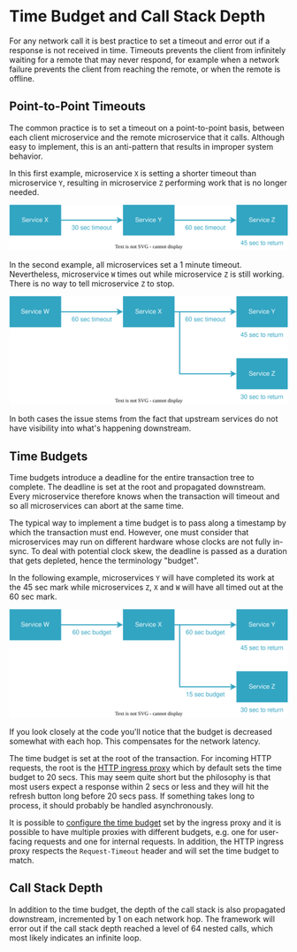 # Time Budget and Call Stack Depth

For any network call it is best practice to set a timeout and error out if a response is not received in time. Timeouts prevents the client from infinitely waiting for a remote that may never respond, for example when a network failure prevents the client from reaching the remote, or when the remote is offline.

## Point-to-Point Timeouts

The common practice is to set a timeout on a point-to-point basis, between each client microservice and the remote microservice that it calls. Although easy to implement, this is an anti-pattern that results in improper system behavior.

In this first example, microservice `X` is setting a shorter timeout than microservice `Y`, resulting in microservice `Z` performing work that is no longer needed.

<img src="timebudget-1.drawio.svg" width="540">

In the second example, all microservices set a 1 minute timeout. Nevertheless, microservice `W` times out while microservice `Z` is still working. There is no way to tell microservice `Z` to stop.

<img src="timebudget-2.drawio.svg" width="540">

In both cases the issue stems from the fact that upstream services do not have visibility into what's happening downstream.

## Time Budgets

Time budgets introduce a deadline for the entire transaction tree to complete. The deadline is set at the root and propagated downstream. Every microservice therefore knows when the transaction will timeout and so all microservices can abort at the same time.

The typical way to implement a time budget is to pass along a timestamp by which the transaction must end. However, one must consider that microservices may run on different hardware whose clocks are not fully in-sync. To deal with potential clock skew, the deadline is passed as a duration that gets depleted, hence the terminology "budget".

In the following example, microservices `Y` will have completed its work at the 45 sec mark while microservices `Z`, `X` and `W` will have all timed out at the 60 sec mark.

<img src="timebudget-3.drawio.svg" width="540">

If you look closely at the code you'll notice that the budget is decreased somewhat with each hop. This compensates for the network latency.

The time budget is set at the root of the transaction. For incoming HTTP requests, the root is the [HTTP ingress proxy](httpingress.md) which by default sets the time budget to 20 secs. This may seem quite short but the philosophy is that most users expect a response within 2 secs or less and they will hit the refresh button long before 20 secs pass. If something takes long to process, it should probably be handled asynchronously.

It is possible to [configure the time budget](../structure/coreservices-httpingress.md) set by the ingress proxy and it is possible to have multiple proxies with different budgets, e.g. one for user-facing requests and one for internal requests. In addition, the HTTP ingress proxy respects the `Request-Timeout` header and will set the time budget to match.

## Call Stack Depth

In addition to the time budget, the depth of the call stack is also propagated downstream, incremented by 1 on each network hop. The framework will error out if the call stack depth reached a level of 64 nested calls, which most likely indicates an infinite loop.

